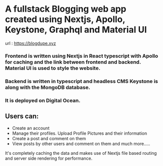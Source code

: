 # A fullstack Blogging web app created using Nextjs, Apollo, Keystone, Graphql and Material UI

url : <https://blogdupe.xyz>

### Frontend is written using Nextjs in React typescript with Apollo for caching and the link between frontend and backend. Material UI is used to style the website.

### Backend is written in typescript and headless CMS Keystone is along with the MongoDB database. 

### It is deployed on Digital Ocean.

## Users can:
+ Create an account
+ Manage their profiles. Upload Profile Pictures and their information
+ Create a post and comment on them
+ View posts by other users and comment on them and much more.....


It's completely caching the data and makes use of Nextjs file based routing and server side rendering for performance.
